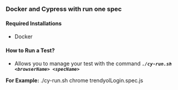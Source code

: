 ### Docker and Cypress with run one spec


#### Required Installations
* Docker

#### How to Run a Test?
* Allows you to manage your test with the command **_`./cy-run.sh <browserName> <specName>`_**

**For Example:** ./cy-run.sh chrome trendyolLogin.spec.js


